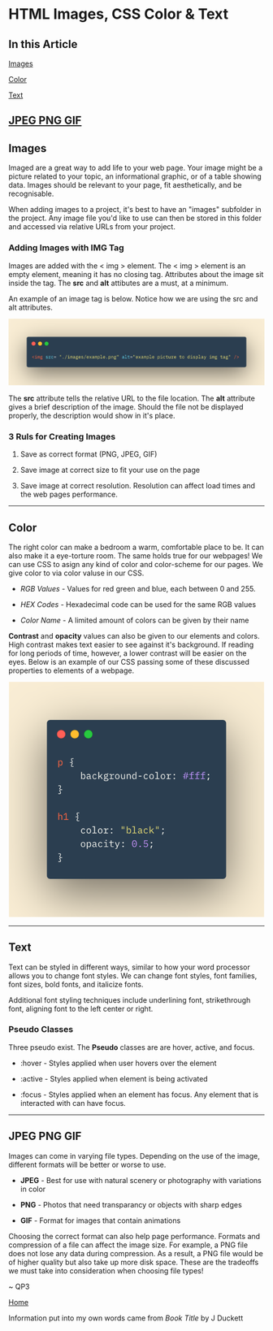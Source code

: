 # HTML Images, CSS Color & Text

## In this Article

[Images](#topic1)

[Color](#topic2)

[Text](#topic3)

[JPEG PNG GIF](#topic4)
---

<a name="topic1"></a>

## Images

Imaged are a great way to add life to your web page. Your image might be a picture related to your topic, an informational graphic, or of a table showing data. Images should be relevant to your page, fit aesthetically, and be recognisable.  

When adding images to a project, it's best to have an "images" subfolder in the project.  Any image file you'd like to use can then be stored in this folder and accessed via relative URLs from your project. 

### Adding Images with IMG Tag

Images are added with the < img > element.  The < img > element is an empty element, meaning it has no closing tag. Attributes about the image sit inside the tag.  The **src** and **alt** attibutes are a must, at a minimum. 

An example of an image tag is below.  Notice how we are using the src and alt attributes. 

![Image Tag](../images/imgtag.png)

The **src** attribute tells the relative URL to the file location.  The **alt** attribute gives a brief description of the image. Should the file not be displayed properly, the description would show in it's place.

### 3 Ruls for Creating Images

1. Save as correct format (PNG, JPEG, GIF)

2. Save image at correct size to fit your use on the page

3. Save image at correct resolution.  Resolution can affect load times and the web pages performance. 

---

<a name="topic2"></a>

## Color

The right color can make a bedroom a warm, comfortable place to be.  It can also make it a eye-torture room.  The same holds true for our webpages!  We can use CSS to asign any kind of color and color-scheme for our pages.  We give color to via color valuse in our CSS. 

* *RGB Values* - Values for red green and blue, each between 0 and 255.

* *HEX Codes* - Hexadecimal code can be used for the same RGB values

* *Color Name* - A limited amount of colors can be given by their name


**Contrast** and **opacity** values can also be given to our elements and colors. High contrast makes text easier to see against it's background. If reading for long periods of time, however, a lower contrast will be easier on the eyes.  Below is an example of our CSS passing some of these discussed properties to elements of a webpage. 

![Color Examples](../images/colorexamples.png)

---

<a name="topic3"></a>

## Text

Text can be styled in different ways, similar to how your word processor allows you to change font styles. We can change font styles, font families, font sizes, bold fonts, and italicize fonts.

Additional font styling techniques include underlining font, strikethrough font, aligning font to the left center or right.

### Pseudo Classes

Three pseudo exist.  The **Pseudo** classes are are hover, active, and focus.

* :hover - Styles applied when user hovers over the element

* :active - Styles applied when element is being activated

* :focus - Styles applied when an element has focus.  Any element that is interacted with can have focus. 

---

<a name="topic4"></a>

## JPEG PNG GIF

Images can come in varying file types. Depending on the use of the image, different formats will be better or worse to use.  

* **JPEG** - Best for use with natural scenery or photography with variations in color

* **PNG** - Photos that need transparancy or objects with sharp edges

* **GIF** - Format for images that contain animations

Choosing the correct format can also help page performance.  Formats and compression of a file can affect the image size.  For example, a PNG file does not lose any data during compression. As a result, a PNG file would be of higher quality but also take up more disk space.  These are the tradeoffs we must take into consideration when choosing file types!

~ QP3

[Home](../README.md)

Information put into my own words came from *Book Title* by J Duckett
